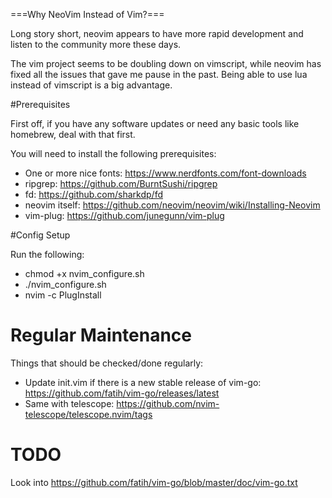 ===Why NeoVim Instead of Vim?===

Long story short, neovim appears to have more rapid development and listen to the community more these days.

The vim project seems to be doubling down on vimscript, while neovim has fixed all the issues that gave me pause in the past. Being able to use lua instead of vimscript is a big advantage.

#Prerequisites

First off, if you have any software updates or need any basic tools like homebrew, deal with that first.

You will need to install the following prerequisites:

* One or more nice fonts: https://www.nerdfonts.com/font-downloads
* ripgrep: https://github.com/BurntSushi/ripgrep
* fd: https://github.com/sharkdp/fd
* neovim itself: https://github.com/neovim/neovim/wiki/Installing-Neovim
* vim-plug: https://github.com/junegunn/vim-plug

#Config Setup

Run the following:
* chmod +x nvim_configure.sh
* ./nvim_configure.sh
* nvim -c PlugInstall

# Regular Maintenance

Things that should be checked/done regularly:
* Update init.vim if there is a new stable release of vim-go: https://github.com/fatih/vim-go/releases/latest
* Same with telescope: https://github.com/nvim-telescope/telescope.nvim/tags

# TODO

Look into https://github.com/fatih/vim-go/blob/master/doc/vim-go.txt
